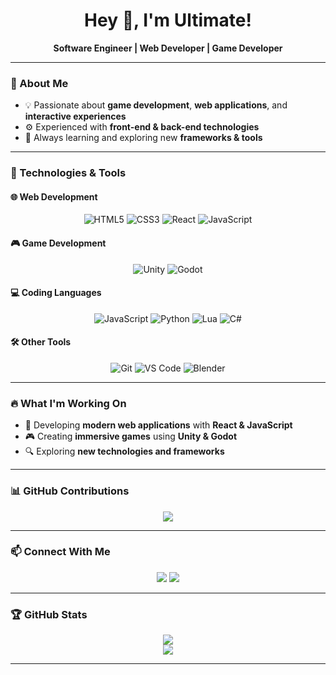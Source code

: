 <h1 align="center">Hey 👋, I'm Ultimate!</h1>

<p align="center">
  <b>Software Engineer | Web Developer | Game Developer</b>
</p>

---

### 📌 About Me
- 💡 Passionate about **game development**, **web applications**, and **interactive experiences**
- ⚙️ Experienced with **front-end & back-end technologies**
- 🎯 Always learning and exploring new **frameworks & tools**

---

### 🚀 Technologies & Tools

#### 🌐 Web Development
<p align="center">
  <img src="https://img.shields.io/badge/-HTML5-E34F26?style=for-the-badge&logo=html5&logoColor=white" alt="HTML5">
  <img src="https://img.shields.io/badge/-CSS3-1572B6?style=for-the-badge&logo=css3&logoColor=white" alt="CSS3">
  <img src="https://img.shields.io/badge/-React-61DAFB?style=for-the-badge&logo=react&logoColor=black" alt="React">
  <img src="https://img.shields.io/badge/-JavaScript-F7DF1E?style=for-the-badge&logo=javascript&logoColor=black" alt="JavaScript">
</p>

#### 🎮 Game Development
<p align="center">
  <img src="https://img.shields.io/badge/-Unity-000000?style=for-the-badge&logo=unity&logoColor=white" alt="Unity">
  <img src="https://img.shields.io/badge/-Godot-478CBF?style=for-the-badge&logo=godot-engine&logoColor=white" alt="Godot">
</p>

#### 💻 Coding Languages
<p align="center">
  <img src="https://img.shields.io/badge/-JavaScript-F7DF1E?style=for-the-badge&logo=javascript&logoColor=black" alt="JavaScript">
  <img src="https://img.shields.io/badge/-Python-3776AB?style=for-the-badge&logo=python&logoColor=white" alt="Python">
  <img src="https://img.shields.io/badge/-Lua-2C2D72?style=for-the-badge&logo=lua&logoColor=white" alt="Lua">
  <img src="https://img.shields.io/badge/-C%23-239120?style=for-the-badge&logo=csharp&logoColor=white" alt="C#">
</p>

#### 🛠 Other Tools
<p align="center">
  <img src="https://img.shields.io/badge/-Git-F05032?style=for-the-badge&logo=git&logoColor=white" alt="Git">
  <img src="https://img.shields.io/badge/-VS%20Code-007ACC?style=for-the-badge&logo=visual-studio-code&logoColor=white" alt="VS Code">
  <img src="https://img.shields.io/badge/-Blender-F5792A?style=for-the-badge&logo=blender&logoColor=white" alt="Blender">
</p>

---

### 🔥 What I'm Working On
- 🚀 Developing **modern web applications** with **React & JavaScript**
- 🎮 Creating **immersive games** using **Unity & Godot**
- 🔍 Exploring **new technologies and frameworks**

---

### 📊 GitHub Contributions
<p align="center">
  <img src="https://github.com/Ultimate-69/Ultimate-69/blob/output/github-contribution-grid-snake.svg">
</p>

---

### 📫 Connect With Me
<p align="center">
  <a href="https://github.com/Ultimate-69"><img src="https://img.shields.io/badge/GitHub-181717?style=flat-square&logo=github&logoColor=white"></a>
  <a href="https://discordapp.com/users/529382458945306649"><img src="https://img.shields.io/badge/Discord-5865F2?style=flat-square&logo=discord&logoColor=white"></a>
</p>

---

### 🏆 GitHub Stats
<p align="center">
  <img src="https://github-readme-stats.vercel.app/api?username=Ultimate-69&show_icons=true&theme=tokyonight">
  <br>
  <a href="https://github.com/anuraghazra/github-readme-stats">
    <img src="https://github-readme-stats.vercel.app/api/top-langs/?username=Ultimate-69&show_icons=true&theme=tokyonight">
  </a>
</p>

---
